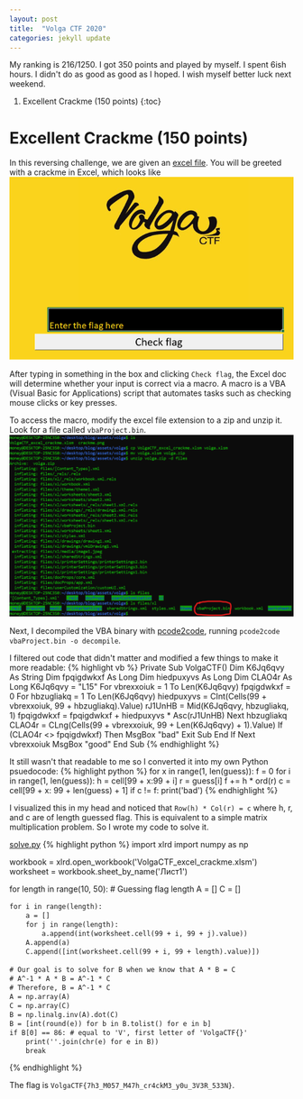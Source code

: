 ```yaml
---
layout: post
title:  "Volga CTF 2020"
categories: jekyll update
---
```

My ranking is 216/1250. I got 350 points and played by myself. I spent 6ish hours. I didn't do as good as good as I hoped. I wish myself better luck next weekend.

1. Excellent Crackme (150 points)
{:toc}

# Excellent Crackme (150 points)

In this reversing challenge, we are given an [excel file](/assets/volga/VolgaCTF_excel_crackme.xlsm). You will be greeted with a crackme in Excel, which looks like
![crackme](/assets/volga/crackme.png)

After typing in something in the box and clicking `Check flag`, the Excel doc will determine whether your input is correct via a macro. A macro is a VBA (Visual Basic for Applications) script that automates tasks such as checking mouse clicks or key presses.

To access the macro, modify the excel file extension to a zip and unzip it. Look for a file called `vbaProject.bin`.
![steps](/assets/volga/steps.png)

Next, I decompiled the VBA binary with [pcode2code](https://pypi.org/project/pcode2code/), running
`pcode2code vbaProject.bin -o decompile`.

I filtered out code that didn't matter and modified a few things to make it more readable:
{% highlight vb %}
Private Sub VolgaCTF()
  Dim K6Jq6qvy As String
  Dim fpqigdwkxf As Long
  Dim hiedpuxyvs As Long
  Dim CLAO4r As Long
  K6Jq6qvy = "L15"
  For vbrexxoiuk = 1 To Len(K6Jq6qvy)
    fpqigdwkxf = 0
    For hbzugliakq = 1 To Len(K6Jq6qvy)
      hiedpuxyvs = CInt(Cells(99 + vbrexxoiuk, 99 + hbzugliakq).Value)
      rJ1UnHB = Mid(K6Jq6qvy, hbzugliakq, 1)
      fpqigdwkxf = fpqigdwkxf + hiedpuxyvs * Asc(rJ1UnHB)
    Next hbzugliakq
    CLAO4r = CLng(Cells(99 + vbrexxoiuk, 99 + Len(K6Jq6qvy) + 1).Value)
    If (CLAO4r <> fpqigdwkxf) Then
      MsgBox "bad"
      Exit Sub
    End If
  Next vbrexxoiuk
  MsgBox "good"
End Sub
{% endhighlight %}

It still wasn't that readable to me so I converted it into my own Python psuedocode:
{% highlight python %}
for x in range(1, len(guess)):
    f = 0
    for i in range(1, len(guess)):
        h = cell[99 + x:99 + i]
        r = guess[i]
        f += h * ord(r)
    c = cell[99 + x: 99 + len(guess) + 1]
    if c != f:
        print('bad')
{% endhighlight %}

I visualized this in my head and noticed that `Row(h) * Col(r) = c` where h, r, and c are of length guessed flag. This is equivalent to a simple matrix multiplication problem. So I wrote my code to solve it.

[solve.py](/assets/volga/solve.py)
{% highlight python %}
import xlrd
import numpy as np

workbook = xlrd.open_workbook('VolgaCTF_excel_crackme.xlsm')
worksheet = workbook.sheet_by_name('Лист1')

for length in range(10, 50): # Guessing flag length
    A = []
    C = []

    for i in range(length):
        a = []
        for j in range(length):
            a.append(int(worksheet.cell(99 + i, 99 + j).value))
        A.append(a)
        C.append([int(worksheet.cell(99 + i, 99 + length).value)])

    # Our goal is to solve for B when we know that A * B = C
    # A^-1 * A * B = A^-1 * C
    # Therefore, B = A^-1 * C
    A = np.array(A)
    C = np.array(C)
    B = np.linalg.inv(A).dot(C)
    B = [int(round(e)) for b in B.tolist() for e in b]
    if B[0] == 86: # equal to 'V', first letter of 'VolgaCTF{}'
        print(''.join(chr(e) for e in B))
        break
{% endhighlight %}

The flag is `VolgaCTF{7h3_M057_M47h_cr4ckM3_y0u_3V3R_533N}`.